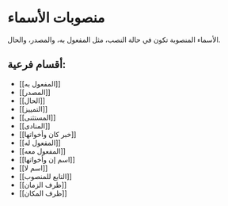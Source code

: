 # منصوبات الأسماء

الأسماء المنصوبة تكون في حالة النصب، مثل المفعول به، والمصدر، والحال.

## أقسام فرعية:

- [[المفعول به]]
- [[المصدر]]
- [[الحال]]
- [[التمييز]]
- [[المستثنى]]
- [[المنادى]]
- [[خبر كان وأخواتها]]
- [[المفعول له]]
- [[المفعول معه]]
- [[اسم إن وأخواتها]]
- [[اسم لا]]
- [[التابع للمنصوب]]
- [[ظرف الزمان]]
- [[ظرف المكان]]
